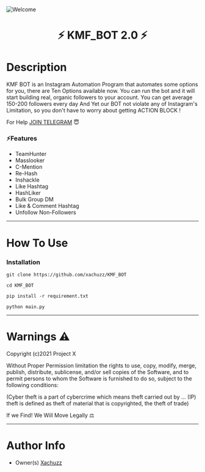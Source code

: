 ![Welcome](https://user-images.githubusercontent.com/84958449/120379775-dcd06b80-c33d-11eb-94b7-b1409c74cae7.gif)
<h1 align="center">⚡ KMF_BOT 2.0 ⚡</h1 align="center"> 

# Description

KMF BOT is an Instagram Automation Program that automates some options for you, there are Ten Options available now. You can run the bot and it will start building real, organic followers to your account. You can get average 150-200 followers every day And Yet our BOT not violate any of Instagram's Limitation, so you don't have to worry about getting ACTION BLOCK !

For Help [JOIN TELEGRAM](https://t.me/ProjectX_insta) 😇

### ⚡Features

- TeamHunter
- Masslooker
- C-Mention
- Re-Hash
- Inshackle
- Like Hashtag
- HashLiker
- Bulk Group DM
- Like & Comment Hashtag
- Unfollow Non-Followers
---

# How To Use

### Installation 
```
git clone https://github.com/xachuzz/KMF_BOT
```
```
cd KMF_BOT
```
```
pip install -r requirement.txt
```
```
python main.py
```
---
# Warnings ⚠
Copyright (c)2021 Project X

Without Proper Permission limitation the rights to use, copy, modify, merge, publish,
distribute, sublicense, and/or sell copies of the Software, and to
permit persons to whom the Software is furnished to do so, subject to
the following conditions:

(Cyber theft is a part of cybercrime which means theft carried out by ... 
(IP) theft is defined as theft of material that is copyrighted, the theft of trade)

If we Find! We Will Move Legally ⚖

---
# Author Info
- Owner(s) [Xachuzz](https://www.instagram.com/Xachuzz/)
